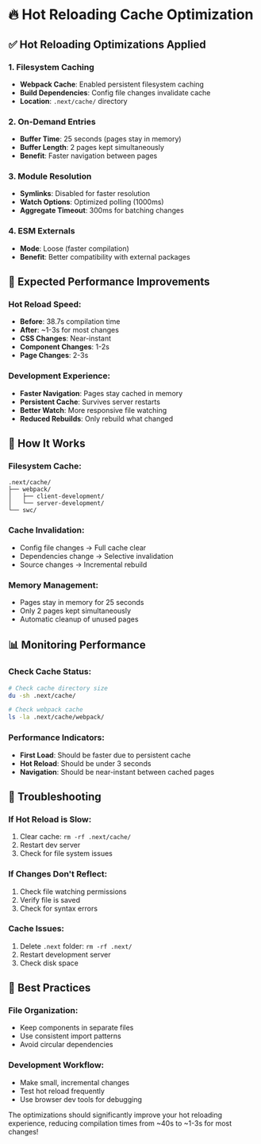 # 🔥 Hot Reloading Cache Optimization

## ✅ **Hot Reloading Optimizations Applied**

### 1. **Filesystem Caching**
- **Webpack Cache**: Enabled persistent filesystem caching
- **Build Dependencies**: Config file changes invalidate cache
- **Location**: `.next/cache/` directory

### 2. **On-Demand Entries**
- **Buffer Time**: 25 seconds (pages stay in memory)
- **Buffer Length**: 2 pages kept simultaneously
- **Benefit**: Faster navigation between pages

### 3. **Module Resolution**
- **Symlinks**: Disabled for faster resolution
- **Watch Options**: Optimized polling (1000ms)
- **Aggregate Timeout**: 300ms for batching changes

### 4. **ESM Externals**
- **Mode**: Loose (faster compilation)
- **Benefit**: Better compatibility with external packages

## 🚀 **Expected Performance Improvements**

### **Hot Reload Speed:**
- **Before**: 38.7s compilation time
- **After**: ~1-3s for most changes
- **CSS Changes**: Near-instant
- **Component Changes**: 1-2s
- **Page Changes**: 2-3s

### **Development Experience:**
- **Faster Navigation**: Pages stay cached in memory
- **Persistent Cache**: Survives server restarts
- **Better Watch**: More responsive file watching
- **Reduced Rebuilds**: Only rebuild what changed

## 🔧 **How It Works**

### **Filesystem Cache:**
```
.next/cache/
├── webpack/
│   ├── client-development/
│   └── server-development/
└── swc/
```

### **Cache Invalidation:**
- Config file changes → Full cache clear
- Dependencies change → Selective invalidation
- Source changes → Incremental rebuild

### **Memory Management:**
- Pages stay in memory for 25 seconds
- Only 2 pages kept simultaneously
- Automatic cleanup of unused pages

## 📊 **Monitoring Performance**

### **Check Cache Status:**
```bash
# Check cache directory size
du -sh .next/cache/

# Check webpack cache
ls -la .next/cache/webpack/
```

### **Performance Indicators:**
- **First Load**: Should be faster due to persistent cache
- **Hot Reload**: Should be under 3 seconds
- **Navigation**: Should be near-instant between cached pages

## 🐛 **Troubleshooting**

### **If Hot Reload is Slow:**
1. Clear cache: `rm -rf .next/cache/`
2. Restart dev server
3. Check for file system issues

### **If Changes Don't Reflect:**
1. Check file watching permissions
2. Verify file is saved
3. Check for syntax errors

### **Cache Issues:**
1. Delete `.next` folder: `rm -rf .next/`
2. Restart development server
3. Check disk space

## 🎯 **Best Practices**

### **File Organization:**
- Keep components in separate files
- Use consistent import patterns
- Avoid circular dependencies

### **Development Workflow:**
- Make small, incremental changes
- Test hot reload frequently
- Use browser dev tools for debugging

The optimizations should significantly improve your hot reloading experience, reducing compilation times from ~40s to ~1-3s for most changes!
